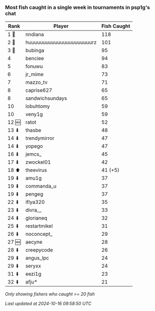 ### Most fish caught in a single week in tournaments in psp1g's chat
| Rank | Player | Fish Caught |
|------|--------|-----------|
| 1 🥇  | nndiana  | 118 |
| 2 🥈  | huuuuuuuuuuuuuuuuuuuuuurz  | 101 |
| 3 🥉  | bubinga  | 95 |
| 4  | benciee  | 94 |
| 5  | fonuwu  | 83 |
| 6  | jr_mime  | 73 |
| 7  | mazzo_tv  | 71 |
| 8  | caprise627  | 65 |
| 8  | sandwichsundays  | 65 |
| 10  | lobuhtomy  | 59 |
| 10  | veny1g  | 59 |
| 12 🆕 | ratot  | 52 |
| 13 ⬇ | thasbe  | 48 |
| 14 ⬇ | trendymirror  | 47 |
| 14 ⬇ | yopego  | 47 |
| 16 ⬇ | jemcs_  | 45 |
| 17 ⬇ | zwockel01  | 42 |
| 18 ⬆ | theevirus  | 41 (+5) |
| 19 ⬇ | amu1g  | 37 |
| 19 ⬇ | commanda_u  | 37 |
| 19 ⬇ | pengeg  | 37 |
| 22 ⬇ | iflya320  | 35 |
| 23 ⬇ | divra__  | 33 |
| 24 ⬇ | glorianeq  | 32 |
| 25 ⬇ | restartmikel  | 31 |
| 26 ⬇ | noconcept_  | 29 |
| 27 🆕 | aecyne  | 28 |
| 28 ⬇ | creepycode  | 26 |
| 29 ⬇ | angus_lpc  | 24 |
| 29 ⬇ | seryxx  | 24 |
| 31 ⬇ | eezi1g  | 23 |
| 32 ⬇ | afju*  | 21 |

_Only showing fishers who caught >= 20 fish_

_Last updated at 2024-10-16 09:58:50 UTC_